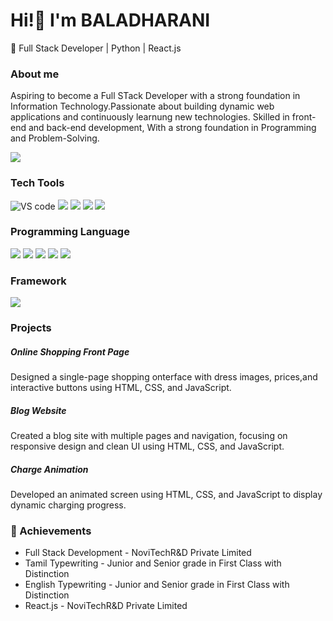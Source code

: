 # Hi!👋 I'm BALADHARANI
🚀 Full Stack Developer | Python | React.js

### About me
Aspiring to become a Full STack Developer with a strong foundation in Information Technology.Passionate about building dynamic web applications and continuously learnung new technologies. Skilled in front-end and back-end development, With a strong foundation in Programming and Problem-Solving.

![](https://pskitservices.com/wp-content/uploads/2021/03/full-stack-php-developer.jpg)

### Tech Tools
 ![VS code](https://img.icons8.com/?size=100&id=9OGIyU8hrxW5&format=png&color=000000)
 ![](https://img.icons8.com/?size=100&id=Rc0Xn5AtE8kX&format=png&color=000000)
 ![](https://img.icons8.com/?size=100&id=iWw83PVcBpLw&format=png&color=000000)
 ![](https://img.icons8.com/?size=100&id=pGHcje298xSl&format=png&color=000000)
 ![](https://img.icons8.com/?size=100&id=aoS4Xr1gcqwp&format=png&color=000000)
 
 
 ### Programming Language
![](https://img.icons8.com/?size=100&id=20909&format=png&color=000000)
![](https://img.icons8.com/?size=100&id=21278&format=png&color=000000)
![](https://img.icons8.com/?size=100&id=laVIsJnTtYoj&format=png&color=000000)
![](https://img.icons8.com/?size=100&id=25423&format=png&color=000000)
 ![](https://img.icons8.com/?size=100&id=13441&format=png&color=000000)

### Framework
![](https://img.icons8.com/?size=100&id=hCgWxZnDjiIJ&format=png&color=000000)

### Projects
##### Online Shopping Front Page
Designed a single-page shopping onterface with dress images, prices,and interactive buttons using HTML, CSS, and JavaScript.
##### Blog Website
Created a blog site with multiple pages and navigation, focusing on responsive design and clean UI using HTML, CSS, and JavaScript.
##### Charge Animation
Developed an animated screen using HTML, CSS, and JavaScript to display dynamic charging progress.

### 🏅 Achievements
* Full Stack Development - NoviTechR&D Private Limited
* Tamil Typewriting - Junior and Senior grade in First Class with Distinction
* English Typewriting - Junior and Senior grade in First Class with Distinction
* React.js - NoviTechR&D Private Limited



